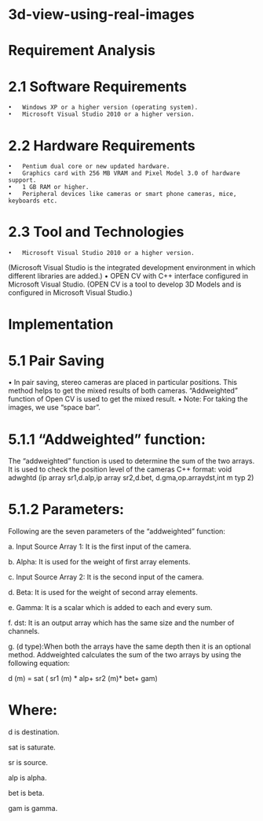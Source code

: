 ﻿# 3d-view-using-real-images
 # Requirement Analysis
 
# 2.1 Software Requirements
	•	Windows XP or a higher version (operating system).
	•	Microsoft Visual Studio 2010 or a higher version.
# 2.2 Hardware Requirements
	•	Pentium dual core or new updated hardware.
	•	Graphics card with 256 MB VRAM and Pixel Model 3.0 of hardware support.
	•	1 GB RAM or higher.
	•	Peripheral devices like cameras or smart phone cameras, mice, keyboards etc.
# 2.3 Tool and Technologies
	•	Microsoft Visual Studio 2010 or a higher version.
(Microsoft Visual Studio is the integrated development environment in which different libraries are added.)
	•	OPEN CV with C++ interface configured in Microsoft Visual Studio.
(OPEN CV is a tool to develop 3D Models and is configured in Microsoft Visual Studio.)

# Implementation 
# 5.1 Pair Saving
• In pair saving, stereo cameras are placed in particular positions. This method helps to get the mixed results of both cameras. “Addweighted” function of Open CV is used to get the mixed result. 
• Note: For taking the images, we use “space bar”.
# 5.1.1 “Addweighted” function:
The “addweighted” function is used to determine the sum of the two arrays. It is used to check the position level of the cameras C++ format: void adwghtd   (ip array sr1,d.alp,ip array sr2,d.bet, d.gma,op.arraydst,int m typ 2)
# 5.1.2 Parameters:
Following are the seven parameters of the “addweighted” function:

a. Input Source Array 1: It is the first input of the camera.

b. Alpha: It is used for the weight of first array elements.

c. Input Source Array 2: It is the second input of the camera.

d. Beta: It is used for the weight of second array elements.

e. Gamma: It is a scalar which is added to each and every sum.

f. dst: It is an output array which has the same size and the number of channels.

g. (d type):When both the arrays have the same depth then it is an optional method. Addweighted calculates the sum of the two arrays by using the following equation:

d (m) = sat ( sr1 (m) * alp+ sr2 (m)* bet+ gam)

# Where:
d is destination.

sat is saturate.

sr is source.

alp is alpha.

bet is beta.

gam is gamma.


